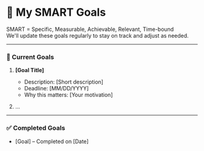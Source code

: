 # 🎯 My SMART Goals

SMART = Specific, Measurable, Achievable, Relevant, Time-bound  
We'll update these goals regularly to stay on track and adjust as needed.

---

### 🔹 Current Goals

1. **[Goal Title]**  
   - Description: [Short description]  
   - Deadline: [MM/DD/YYYY]  
   - Why this matters: [Your motivation]

2. ...

---

### ✅ Completed Goals
- [Goal] – Completed on [Date]
